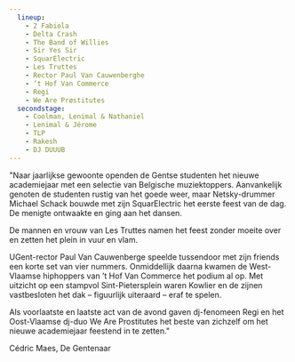 ```yaml
---
  lineup:
    - 2 Fabiola
    - Delta Crash
    - The Band of Willies
    - Sir Yes Sir
    - SquarElectric
    - Les Truttes
    - Rector Paul Van Cauwenberghe
    - ‘t Hof Van Commerce
    - Regi
    - We Are Prøstitutes
  secondstage:
    - Coolman, Lenimal & Nathaniel
    - Lenimal & Jérome
    - TLP
    - Rakesh
    - DJ DUUUB
---
```


"Naar jaarlijkse gewoonte openden de Gentse studenten het nieuwe academiejaar met een selectie van Belgische muziektoppers. Aanvankelijk genoten de studenten rustig van het goede weer, maar Netsky-drummer Michael Schack bouwde met zijn SquarElectric het eerste feest van de dag. De menigte ontwaakte en ging aan het dansen.

De mannen en vrouw van Les Truttes namen het feest zonder moeite over en zetten het plein in vuur en vlam.

UGent-rector Paul Van Cauwenberge speelde tussendoor met zijn friends een korte set van vier nummers. Onmiddellijk daarna kwamen de West-Vlaamse hiphoppers van ’t Hof Van Commerce het podium al op. Met uitzicht op een stampvol Sint-Pietersplein waren Kowlier en de zijnen vastbesloten het dak – figuurlijk uiteraard – eraf te spelen.

Als voorlaatste en laatste act van de avond gaven dj-fenomeen Regi en het Oost-Vlaamse dj-duo We Are Prostitutes het beste van zichzelf om het nieuwe academiejaar feestend in te zetten."

Cédric Maes, De Gentenaar
